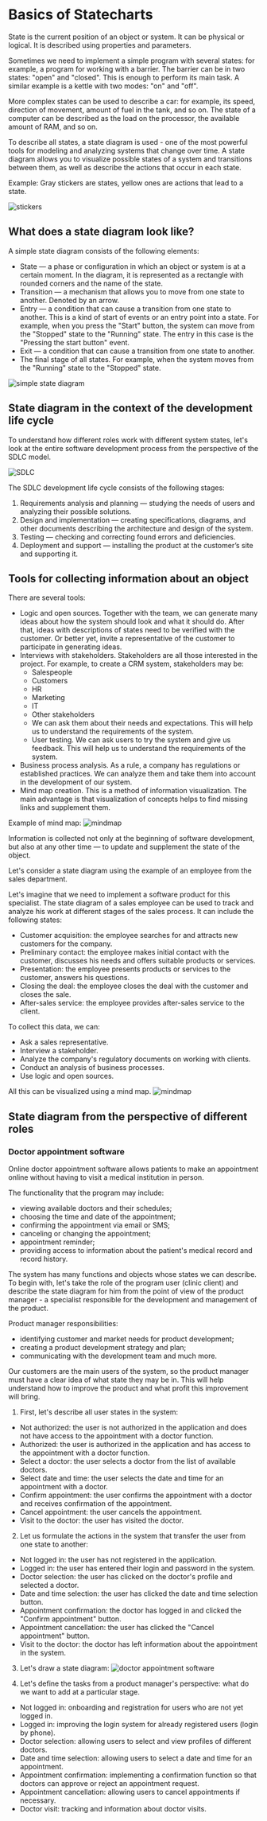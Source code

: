 # Basics of Statecharts

State is the current position of an object or system. It can be physical or logical. It is described using properties and parameters.

Sometimes we need to implement a simple program with several states: for example, a program for working with a barrier. The barrier can be in two states: "open" and "closed". This is enough to perform its main task. A similar example is a kettle with two modes: "on" and "off".

More complex states can be used to describe a car: for example, its speed, direction of movement, amount of fuel in the tank, and so on. The state of a computer can be described as the load on the processor, the available amount of RAM, and so on.

To describe all states, a state diagram is used - one of the most powerful tools for modeling and analyzing systems that change over time. A state diagram allows you to visualize possible states of a system and transitions between them, as well as describe the actions that occur in each state.

Example: Gray stickers are states, yellow ones are actions that lead to a state.

![stickers](/img/stickers.png)

## What does a state diagram look like?

A simple state diagram consists of the following elements:

- State — a phase or configuration in which an object or system is at a certain moment. In the diagram, it is represented as a rectangle with rounded corners and the name of the state.
- Transition — a mechanism that allows you to move from one state to another. Denoted by an arrow.
- Entry — a condition that can cause a transition from one state to another. This is a kind of start of events or an entry point into a state. For example, when you press the "Start" button, the system can move from the "Stopped" state to the "Running" state. The entry in this case is the "Pressing the start button" event.
- Exit — a condition that can cause a transition from one state to another.
- The final stage of all states. For example, when the system moves from the "Running" state to the "Stopped" state.

![simple state diagram](/img/simple_state_diagram.png)

## State diagram in the context of the development life cycle

To understand how different roles work with different system states, let's look at the entire software development process from the perspective of the SDLC model.

![SDLC](/img/software_development_life_cycle.png)

The SDLC development life cycle consists of the following stages:

1. Requirements analysis and planning — studying the needs of users and analyzing their possible solutions.
2. Design and implementation — creating specifications, diagrams, and
   other documents describing the architecture and design of the system.
3. Testing — checking and correcting found errors and deficiencies.
4. Deployment and support — installing the product at the customer’s site and supporting it.

## Tools for collecting information about an object

There are several tools:

- Logic and open sources. Together with the team, we can generate
  many ideas about how the system should look and what it should
  do. After that, ideas with descriptions of states need to be verified with the customer. Or better yet, invite a representative of the customer to participate in generating ideas.
- Interviews with stakeholders. Stakeholders are all those interested in the project. For example, to create a CRM system, stakeholders may be:
  - Salespeople
  - Customers
  - HR
  - Marketing
  - IT
  - Other stakeholders
  - We can ask them about their needs and expectations. This will help us to understand the requirements of the system.
  - User testing. We can ask users to try the system and give us feedback. This will help us to understand the requirements of the system.
- Business process analysis. As a rule, a company has regulations or established practices. We can analyze them and take them into account in the development of our system.
- Mind map creation. This is a method of information visualization. The main advantage is that visualization of concepts helps to find missing links and supplement them.

Example of mind map:
![mindmap](/img/mind_map.png)

Information is collected not only at the beginning of software development, but also at any other time — to update and supplement the state of the object.

Let's consider a state diagram using the example of an employee from the sales department.

Let's imagine that we need to implement a software product for this
specialist. The state diagram of a sales employee can be used to track and analyze his work at different stages of the sales process. It can include the following states:

- Customer acquisition: the employee searches for and attracts new customers for the company.
- Preliminary contact: the employee makes initial contact with the
  customer, discusses his needs and offers suitable products or services.
- Presentation: the employee presents products or services to the customer, answers his questions.
- Closing the deal: the employee closes the deal with the customer and closes the sale.
- After-sales service: the employee provides after-sales service to the client.

To collect this data, we can:

- Ask a sales representative.
- Interview a stakeholder.
- Analyze the company's regulatory documents on working with clients.
- Conduct an analysis of business processes.
- Use logic and open sources.

All this can be visualized using a mind map.
![mindmap](/img/mind_map_example_2.png)

## State diagram from the perspective of different roles

### Doctor appointment software

Online doctor appointment software allows patients to make an appointment online without having to visit a medical institution in person.

The functionality that the program may include:

- viewing available doctors and their schedules;
- choosing the time and date of the appointment;
- confirming the appointment via email or SMS;
- canceling or changing the appointment;
- appointment reminder;
- providing access to information about the patient's medical record and
  record history.

The system has many functions and objects whose states we can describe. To begin with, let's take the role of the program user (clinic client) and describe the state diagram for him from the point of view of the product manager - a specialist responsible for the development and management of the product.

Product manager responsibilities:

- identifying customer and market needs for product development;
- creating a product development strategy and plan;
- communicating with the development team and much more.

Our customers are the main users of the system, so the product manager
must have a clear idea of ​​what state they may be in. This will help
understand how to improve the product and what profit this improvement will bring.

1. First, let's describe all user states in the system:

- Not authorized: the user is not authorized in the application and does not have access to the appointment with a doctor function.
- Authorized: the user is authorized in the application and has access to the appointment with a doctor function.
- Select a doctor: the user selects a doctor from the list of available
  doctors.
- Select date and time: the user selects the date and time for
  an appointment with a doctor.
- Confirm appointment: the user confirms the appointment with a doctor and receives confirmation of the appointment.
- Cancel appointment: the user cancels the appointment.
- Visit to the doctor: the user has visited the doctor.

2. Let us formulate the actions in the system that transfer the user from one state to another:

- Not logged in: the user has not registered in the application.
- Logged in: the user has entered their login and password in the system.
- Doctor selection: the user has clicked on the doctor's profile and selected a doctor.
- Date and time selection: the user has clicked the date and
  time selection button.
- Appointment confirmation: the doctor has logged in and clicked the "Confirm appointment" button.
- Appointment cancellation: the user has clicked the "Cancel appointment" button.
- Visit to the doctor: the doctor has left information about the appointment in the system.

3. Let's draw a state diagram:
   ![doctor appointment software](/img/patient_status_chart_for_clinic.png)

4. Let's define the tasks from a product manager's perspective: what do we want to add at a particular stage.

- Not logged in: onboarding and registration for users who are not yet logged in.
- Logged in: improving the login system for already registered users (login by phone).
- Doctor selection: allowing users to select and view profiles of different doctors.
- Date and time selection: allowing users to select a date and time for an appointment.
- Appointment confirmation: implementing a confirmation function so that doctors can approve or reject an appointment request.
- Appointment cancellation: allowing users to cancel appointments if necessary.
- Doctor visit: tracking and information about doctor visits.
